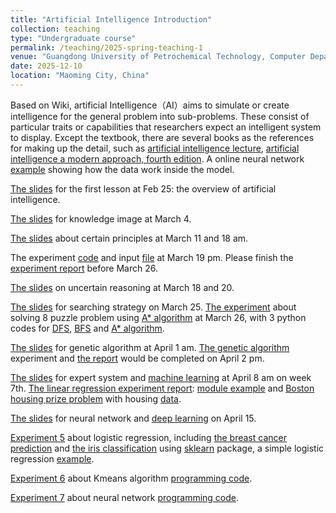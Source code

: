 ```yaml
---
title: "Artificial Intelligence Introduction"
collection: teaching
type: "Undergraduate course"
permalink: /teaching/2025-spring-teaching-1
venue: "Guangdong University of Petrochemical Technology, Computer Department"
date: 2025-12-10
location: "Maoming City, China"
---
```


Based on Wiki, artificial Intelligence（AI）aims to simulate or create intelligence for the general problem into sub-problems. These consist of particular traits or capabilities that researchers expect an intelligent system to display. Except the textbook, there are several books as the references for making up the detail, such as [artificial intelligence lecture](https://www.cs.sjtu.edu.cn/~linghe.kong/%E4%BA%BA%E5%B7%A5%E6%99%BA%E8%83%BD%E8%AE%B2%E4%B9%89%E5%86%AF%E7%BF%94.pdf), [artificial intelligence
a modern approach, fourth edition](http://lib.ysu.am/disciplines_bk/efdd4d1d4c2087fe1cbe03d9ced67f34.pdf). A online neural network [example](https://playground.tensorflow.org/#activation=tanh&batchSize=10&dataset=circle&regDataset=reg-plane&learningRate=0.03&regularizationRate=0&noise=0&networkShape=4,2&seed=0.57497&showTestData=false&discretize=false&percTrainData=50&x=true&y=true&xTimesY=false&xSquared=false&ySquared=false&cosX=false&sinX=false&cosY=false&sinY=false&collectStats=false&problem=classification&initZero=false&hideText=false) showing how the data work inside the model.

[The slides](/files/2025_1_AI/0225_AI_chapter1_overview.pptx) for the first lesson at Feb 25: the overview of artificial intelligence.

[The slides](/files/2025_1_AI/0304_AI_chapter2_knowledge.pptx) for knowledge image at March 4.

[The slides](/files/2025_1_AI/0311_AI_DeductiveReasoning.pptx) about certain principles at March 11 and 18 am.

The experiment [code](/files/2025_1_AI/code/experiment0319_2.py) and input [file](/files/2025_1_AI/code/input1.txt) at March 19 pm. Please finish the [experiment report](/files/2025_1_AI/0319_AI_experimentReport1.docx) before March 26.

[The slides](/files/2025_1_AI/0318_AI_uncertaintyReasoning.ppt) on uncertain reasoning at March 18 and 20.


[The slides](/files/2025_1_AI/0320_AI_Search.ppt) for searching strategy on March 25. [The experiment](/files/2025_1_AI/0326_AI_AalgorithmReport2.docx) about solving 8 puzzle problem using [A* algorithm](/files/2025_1_AI/0325_AstarAlgorithm_8puzzle.pdf) at March 26, with 3 python codes for [DFS](/files/2025_1_AI/code/experiment0325_3DFS.py), [BFS](/files/2025_1_AI/code/experiment0325_2BFS.py) and [A* algorithm](/files/2025_1_AI/code/experiment0325_4astar.py).

[The slides](/files/2025_1_AI/0401_AI_GA.pptx) for genetic algorithm at April 1 am. [The genetic algorithm](/files/2025_1_AI/code/experiment0402GA4.py) experiment and [the report](/files/2025_1_AI/0402_AI_AalgorithmReport3.docx) would be completed on April 2 pm.

[The slides](/files/2025_1_AI/0407_AI_PSML.pptx) for expert system and [machine learning](/files/2025_1_AI/0407_AI_ML.pptx) at April 8 am on week 7th. [The linear regression experiment report](/files/2025_1_AI/0409_AI_AalgorithmReport4.docx): [module example](/files/2025_1_AI/code/experiment0409LinearR.py) and [Boston housing prize problem](/files/2025_1_AI/code/experiment0409LinearRBostonHousingPrice.py) with housing [data](/files/2025_1_AI/code/data_collections/housing.csv). 

[The slides](/files/2025_1_AI/0415_AI_neuralNetwork.pptx) for neural network and [deep learning](/files/2025_1_AI/0415_AI_deepLearning.pptx) on April 15.

[Experiment 5](/files/2025_1_AI/0416_AI_logisticRegressionReport5.docx) about logistic regression, including [the breast cancer prediction](/files/2025_1_AI/code/experiment0416LogisticRegress.py) and [the iris classification](/files/2025_1_AI/code/experiment0416LogisticRegressIris.py) using [sklearn](https://scikit-learn.org/) package, a simple logistic regression [example](/files/2025_1_AI/code/experiment0416LogisticRegressPure.py).

[Experiment 6](/files/2025_1_AI/0423_AI_KmeansReport6.docx) about Kmeans algorithm [programming code](/files/2025_1_AI/code/experiment0423Kmeans.py).

[Experiment 7](/files/2025_1_AI/0430_AI_NeuralNetworkReport7.docx) about neural network [programming code](/files/2025_1_AI/code/experiment0430NN.py).